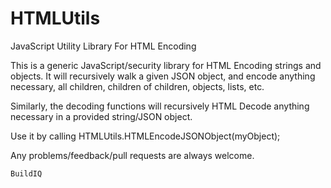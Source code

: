 # HTMLUtils
JavaScript Utility Library For HTML Encoding

This is a generic JavaScript/security library for HTML Encoding strings and objects. It will recursively walk a given JSON object, and encode anything necessary, all children, children of children, objects, lists, etc. 

Similarly, the decoding functions will recursively HTML Decode anything necessary in a provided string/JSON object. 

Use it by calling HTMLUtils.HTMLEncodeJSONObject(myObject);

Any problems/feedback/pull requests are always welcome.

    BuildIQ

